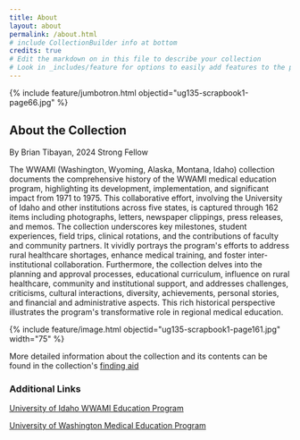 ```yaml
---
title: About
layout: about
permalink: /about.html
# include CollectionBuilder info at bottom
credits: true
# Edit the markdown on in this file to describe your collection
# Look in _includes/feature for options to easily add features to the page
---
```


{% include feature/jumbotron.html objectid="ug135-scrapbook1-page66.jpg" %} 

## About the Collection

By Brian Tibayan, 2024 Strong Fellow

The WWAMI (Washington, Wyoming, Alaska, Montana, Idaho) collection documents the comprehensive history of the WWAMI medical education program, highlighting its development, implementation, and significant impact from 1971 to 1975. This collaborative effort, involving the University of Idaho and other institutions across five states, is captured through 162 items including photographs, letters, newspaper clippings, press releases, and memos. The collection underscores key milestones, student experiences, field trips, clinical rotations, and the contributions of faculty and community partners. It vividly portrays the program's efforts to address rural healthcare shortages, enhance medical training, and foster inter-institutional collaboration. Furthermore, the collection delves into the planning and approval processes, educational curriculum, influence on rural healthcare, community and institutional support, and addresses challenges, criticisms, cultural interactions, diversity, achievements, personal stories, and financial and administrative aspects. This rich historical perspective illustrates the program's transformative role in regional medical education.

{% include feature/image.html objectid="ug135-scrapbook1-page161.jpg" width="75" %} 

More detailed information about the collection and its contents can be found in the collection's [finding aid](https://archiveswest.orbiscascade.org/ark:80444/xv759233)

### Additional Links

[University of Idaho WWAMI Education Program](https://www.uidaho.edu/academics/wwami)

[University of Washington Medical Education Program](https://www.uwmedicine.org/school-of-medicine/md-program/wwami)

